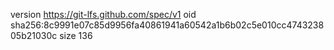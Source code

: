 version https://git-lfs.github.com/spec/v1
oid sha256:8c9991e07c85d9956fa40861941a60542a1b6b02c5e010cc474323805b21030c
size 136
